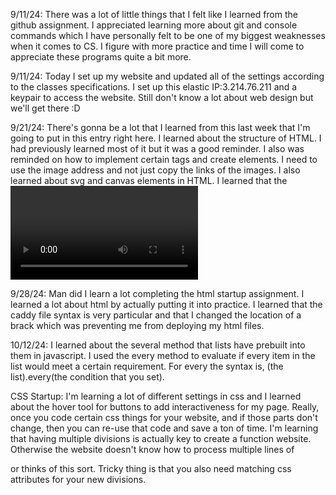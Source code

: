 9/11/24: There was a lot of little things that I felt like I learned from the github assignment. I appreciated learning more about git and console commands which I have personally felt to be one of my biggest weaknesses when it comes to CS. I figure with more practice and time I will come to appreciate these programs quite a bit more.

9/11/24: Today I set up my website and updated all of the settings according to the classes specifications. I set up this elastic IP:3.214.76.211 and a keypair to access the website. Still don't know a lot about web design but we'll get there :D

9/21/24: There's gonna be a lot that I learned from this last week that I'm going to put in this entry right here. I learned about the structure of HTML. I had previously learned most of it but it was a good reminder. I also was reminded on how to implement certain tags and create elements. I need to use the image address and not just copy the links of the images. I also learned about svg and canvas elements in HTML. I learned that the <video> tag uses mp4 files and that you need to use a special tag to use youtube videos.

9/28/24: Man did I learn a lot completing the html startup assignment. I learned a lot about html by actually putting it into practice. I learned that the caddy file syntax is very particular and that I changed the location of a brack which was preventing me from deploying my html files.

10/12/24: I learned about the several method that lists have prebuilt into them in javascript. I used the every method to evaluate if every item in the list would meet a certain requirement. For every the syntax is, (the list).every(the condition that you set).

CSS Startup: I'm learning a lot of different settings in css and I learned about the hover tool for buttons to add interactiveness for my page. Really, once you code certain css things for your website, and if those parts don't change, then you can re-use that code and save a ton of time. I'm learning that having multiple divisions is actually key to create a function website. Otherwise the website doesn't know how to process multiple lines of <p> or thinks of this sort. Tricky thing is that you also need matching css attributes for your new divisions.
